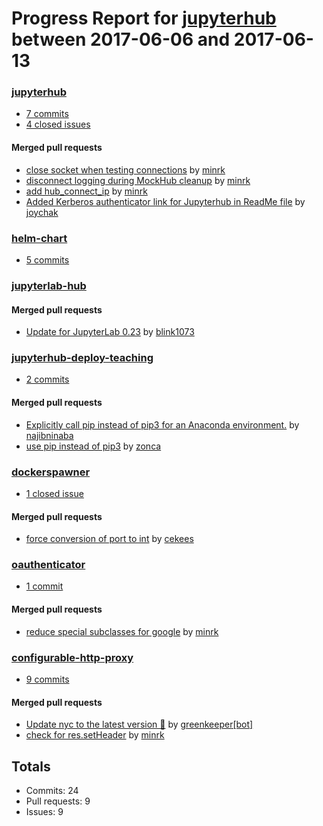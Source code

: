 # Progress Report for [jupyterhub](https://github.com/jupyterhub) between 2017-06-06 and 2017-06-13

### [jupyterhub](https://github.com/jupyterhub/jupyterhub)
-  [7 commits](https://github.com/jupyterhub/jupyterhub/compare/master@%7B1496732400%7D...master@%7B1497337200%7D)
-  [4 closed issues](https://github.com/jupyterhub/jupyterhub/issues?utf8=%E2%9C%93&q=is%3Aissue%20closed%3A2017-06-06..2017-06-13)

#### Merged pull requests
- [close socket when testing connections](https://github.com/jupyterhub/jupyterhub/pull/1171) by [minrk](https://github.com/minrk)
- [disconnect logging during MockHub cleanup](https://github.com/jupyterhub/jupyterhub/pull/1166) by [minrk](https://github.com/minrk)
- [add hub_connect_ip](https://github.com/jupyterhub/jupyterhub/pull/1165) by [minrk](https://github.com/minrk)
- [Added Kerberos authenticator link for Jupyterhub in ReadMe file](https://github.com/jupyterhub/jupyterhub/pull/1164) by [joychak](https://github.com/joychak)

### [helm-chart](https://github.com/jupyterhub/helm-chart)
-  [5 commits](https://github.com/jupyterhub/helm-chart/compare/master@%7B1496732400%7D...master@%7B1497337200%7D)

### [jupyterlab-hub](https://github.com/jupyterhub/jupyterlab-hub)

#### Merged pull requests
- [Update for JupyterLab 0.23](https://github.com/jupyterhub/jupyterlab-hub/pull/10) by [blink1073](https://github.com/blink1073)

### [jupyterhub-deploy-teaching](https://github.com/jupyterhub/jupyterhub-deploy-teaching)
-  [2 commits](https://github.com/jupyterhub/jupyterhub-deploy-teaching/compare/master@%7B1496732400%7D...master@%7B1497337200%7D)

#### Merged pull requests
- [Explicitly call pip instead of pip3 for an Anaconda environment.](https://github.com/jupyterhub/jupyterhub-deploy-teaching/pull/76) by [najibninaba](https://github.com/najibninaba)
- [use pip instead of pip3](https://github.com/jupyterhub/jupyterhub-deploy-teaching/pull/74) by [zonca](https://github.com/zonca)

### [dockerspawner](https://github.com/jupyterhub/dockerspawner)
-  [1 closed issue](https://github.com/jupyterhub/dockerspawner/issues?utf8=%E2%9C%93&q=is%3Aissue%20closed%3A2017-06-06..2017-06-13)

#### Merged pull requests
- [force conversion of port to int](https://github.com/jupyterhub/dockerspawner/pull/164) by [cekees](https://github.com/cekees)

### [oauthenticator](https://github.com/jupyterhub/oauthenticator)
-  [1 commit](https://github.com/jupyterhub/oauthenticator/compare/master@%7B1496732400%7D...master@%7B1497337200%7D)

#### Merged pull requests
- [reduce special subclasses for google](https://github.com/jupyterhub/oauthenticator/pull/79) by [minrk](https://github.com/minrk)

### [configurable-http-proxy](https://github.com/jupyterhub/configurable-http-proxy)
-  [9 commits](https://github.com/jupyterhub/configurable-http-proxy/compare/master@%7B1496732400%7D...master@%7B1497337200%7D)

#### Merged pull requests
- [Update nyc to the latest version 🚀](https://github.com/jupyterhub/configurable-http-proxy/pull/109) by [greenkeeper[bot]](https://github.com/apps/greenkeeper)
- [check for res.setHeader](https://github.com/jupyterhub/configurable-http-proxy/pull/108) by [minrk](https://github.com/minrk)

## Totals
- Commits: 24
- Pull requests: 9
- Issues: 9
